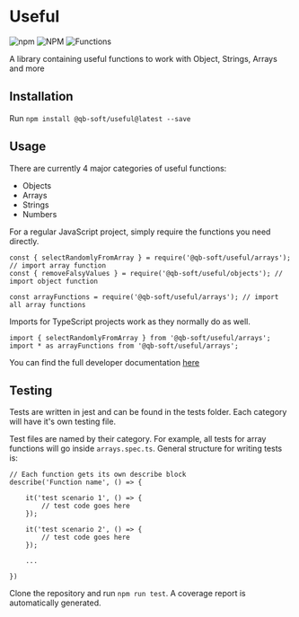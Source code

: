 # Useful

![npm](https://img.shields.io/npm/dm/@qb-soft/useful)
![NPM](https://img.shields.io/npm/l/@qb-soft/useful) ![Functions](https://img.shields.io/badge/Coverage-100%25-brightgreen.svg)

A library containing useful functions to work with Object, Strings, Arrays and more

## Installation 

Run `npm install @qb-soft/useful@latest --save`

## Usage

There are currently 4 major categories of useful functions:

- Objects
- Arrays
- Strings
- Numbers

For a regular JavaScript project, simply require the functions you need directly.

```
const { selectRandomlyFromArray } = require('@qb-soft/useful/arrays'); // import array function
const { removeFalsyValues } = require('@qb-soft/useful/objects'); // import object function

const arrayFunctions = require('@qb-soft/useful/arrays'); // import all array functions
```

Imports for TypeScript projects work as they normally do as well.

```
import { selectRandomlyFromArray } from '@qb-soft/useful/arrays'; 
import * as arrayFunctions from '@qb-soft/useful/arrays';
```

You can find the full developer documentation <u> [here](https://qb-soft.github.io/useful/) </u>


## Testing

Tests are written in jest and can be found in the tests folder. Each category will have it's own testing file. 

Test files are named by their category. For example, all tests for array functions will go inside `arrays.spec.ts`. General structure for writing tests is: 

```
// Each function gets its own describe block
describe('Function name', () => {

    it('test scenario 1', () => {
        // test code goes here
    });

    it('test scenario 2', () => {
        // test code goes here
    });

    ...

})

```

Clone the repository and run `npm run test`. A coverage report is automatically generated.

